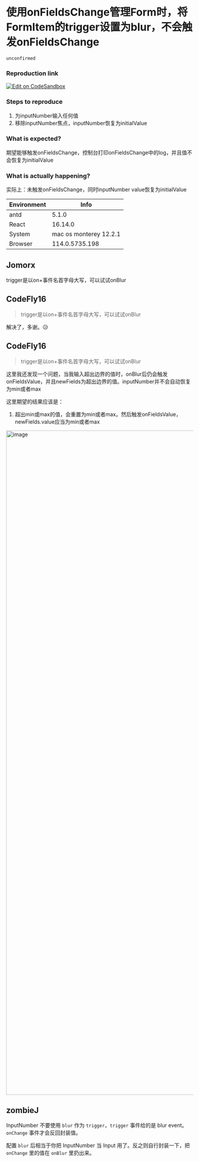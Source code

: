 # 使用onFieldsChange管理Form时，将FormItem的trigger设置为blur，不会触发onFieldsChange

`unconfirmed`

### Reproduction link

[![Edit on CodeSandbox](https://codesandbox.io/static/img/play-codesandbox.svg)](https://codesandbox.io/s/zi-ding-yi-biao-dan-kong-jian-antd-5-6-4-forked-dyt3wc?file=/demo.tsx)

### Steps to reproduce

1. 为inputNumber输入任何值
2. 移除inputNumber焦点，inputNumber恢复为initialValue

### What is expected?

期望能够触发onFieldsChange，控制台打印onFieldsChange中的log，并且值不会恢复为initialValue

### What is actually happening?

实际上：未触发onFieldsChange，同时inputNumber value恢复为initialValue

| Environment | Info                   |
| ----------- | ---------------------- |
| antd        | 5.1.0                  |
| React       | 16.14.0                |
| System      | mac os monterey 12.2.1 |
| Browser     | 114.0.5735.198         |

<!-- generated by ant-design-issue-helper. DO NOT REMOVE -->

## Jomorx

trigger是以on+事件名首字母大写，可以试试onBlur

## CodeFly16

> trigger是以on+事件名首字母大写，可以试试onBlur

解决了，多谢。😥

## CodeFly16

> trigger是以on+事件名首字母大写，可以试试onBlur

这里我还发现一个问题，当我输入超出边界的值时，onBlur后仍会触发onFieldsValue，并且newFields为超出边界的值。inputNumber并不会自动恢复为min或者max

这里期望的结果应该是：

1. 超出min或max的值，会重置为min或者max。然后触发onFieldsValue，newFields.value应当为min或者max

<img width="1782" alt="image" src="https://github.com/ant-design/ant-design/assets/61872730/04f0b8fc-13fc-4c0a-ab83-e2bdfee9b8ae">

## zombieJ

InputNumber 不要使用 `blur` 作为 `trigger`，`trigger` 事件给的是 blur event。`onChange` 事件才会反回封装值。

配置 `blur` 后相当于你把 InputNumber 当 Input 用了。反之则自行封装一下，把 `onChange` 里的值在 `onBlur` 里扔出来。
